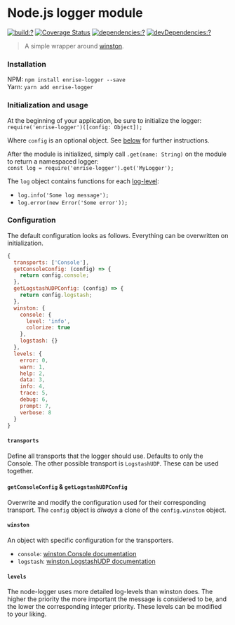 # Node.js logger module

[![build:?](https://img.shields.io/travis/Enrise/node-logger.svg?style=flat-square)](https://travis-ci.org/Enrise/node-logger)
[![Coverage Status](https://img.shields.io/coveralls/Enrise/node-logger/master.svg?style=flat-square)](https://coveralls.io/github/Enrise/node-logger?branch=master)
[![dependencies:?](https://img.shields.io/david/Enrise/node-logger.svg?style=flat-square)](https://david-dm.org/Enrise/node-logger)
[![devDependencies:?](https://img.shields.io/david/dev/Enrise/node-logger.svg?style=flat-square)](https://david-dm.org/Enrise/node-logger)

> A simple wrapper around [winston](https://github.com/winstonjs/winston).

### Installation
NPM: `npm install enrise-logger --save`  
Yarn: `yarn add enrise-logger`

### Initialization and usage
At the beginning of your application, be sure to initialize the logger:  
`require('enrise-logger')([config: Object]);`

Where `config` is an optional object. See [below](#configuration) for further instructions.

After the module is initialized, simply call `.get(name: String)` on the module to return a namespaced logger:  
`const log = require('enrise-logger').get('MyLogger');`

The `log` object contains functions for each [log-level](#levels):
- `log.info('Some log message');`  
- `log.error(new Error('Some error'));`

### Configuration

The default configuration looks as follows. Everything can be overwritten on initialization.
```javascript
{
  transports: ['Console'],
  getConsoleConfig: (config) => {
    return config.console;
  },
  getLogstashUDPConfig: (config) => {
    return config.logstash;
  },
  winston: {
    console: {
      level: 'info',
      colorize: true
    },
    logstash: {}
  },
  levels: {
    error: 0,
    warn: 1,
    help: 2,
    data: 3,
    info: 4,
    trace: 5,
    debug: 6,
    prompt: 7,
    verbose: 8
  }
}
```

#### `transports`
Define all transports that the logger should use. Defaults to only the Console. The other possible transport is `LogstashUDP`. These can be used together.

#### `getConsoleConfig` & `getLogstashUDPConfig`
Overwrite and modify the configuration used for their corresponding transport. The `config` object is _always_ a clone of the `config.winston` object.

#### `winston`
An object with specific configuration for the transporters.
- `console`: [winston.Console documentation](https://github.com/winstonjs/winston)
- `logstash`: [winston.LogstashUDP documentation](https://www.npmjs.com/package/winston-logstash-udp)

#### `levels`
The node-logger uses more detailed log-levels than winston does. The higher the priority the more important the message is considered to be, and the lower the corresponding integer priority. These levels can be modified to your liking.

